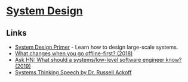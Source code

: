 # [System Design](http://en.wikipedia.org/wiki/Systems_design)

## Links

- [System Design Primer](https://github.com/donnemartin/system-design-primer#readme) - Learn how to design large-scale systems.
- [What changes when you go offline-first? (2018)](https://speakerdeck.com/ept/what-changes-when-you-go-offline-first)
- [Ask HN: What should a systems/low-level software engineer know? (2019)](https://news.ycombinator.com/item?id=18881649)
- [Systems Thinking Speech by Dr. Russell Ackoff](https://www.youtube.com/watch?v=EbLh7rZ3rhU)
